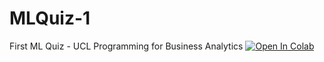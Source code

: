 # MLQuiz-1
 First ML Quiz - UCL Programming for Business Analytics 
<a target="_blank" href="https://colab.research.google.com/github/nvkliz/MLQuiz-1.git">
  <img src="https://colab.research.google.com/assets/colab-badge.svg" alt="Open In Colab"/>
</a>

